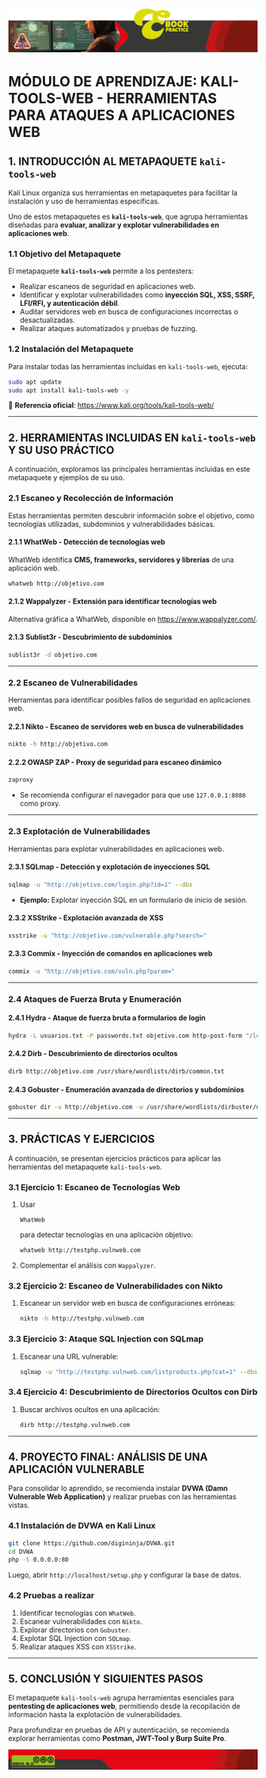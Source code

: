 ![M1](https://github.com/Grandote58/CloudSafeGuard/blob/main/Recursos/Recurso%201%402Menbrete1.png)

# **MÓDULO DE APRENDIZAJE: KALI-TOOLS-WEB - HERRAMIENTAS PARA ATAQUES A APLICACIONES WEB**

## **1. INTRODUCCIÓN AL METAPAQUETE `kali-tools-web`**

Kali Linux organiza sus herramientas en metapaquetes para facilitar la instalación y uso de herramientas específicas. 

Uno de estos metapaquetes es **`kali-tools-web`**, que agrupa herramientas diseñadas para **evaluar, analizar y explotar vulnerabilidades en aplicaciones web**.

### **1.1 Objetivo del Metapaquete**

El metapaquete **`kali-tools-web`** permite a los pentesters:

- Realizar escaneos de seguridad en aplicaciones web.
- Identificar y explotar vulnerabilidades como **inyección SQL, XSS, SSRF, LFI/RFI, y autenticación débil**.
- Auditar servidores web en busca de configuraciones incorrectas o desactualizadas.
- Realizar ataques automatizados y pruebas de fuzzing.

### **1.2 Instalación del Metapaquete**

Para instalar todas las herramientas incluidas en `kali-tools-web`, ejecuta:

```bash
sudo apt update
sudo apt install kali-tools-web -y
```

🔗 **Referencia oficial**: https://www.kali.org/tools/kali-tools-web/

------

## **2. HERRAMIENTAS INCLUIDAS EN `kali-tools-web` Y SU USO PRÁCTICO**

A continuación, exploramos las principales herramientas incluidas en este metapaquete y ejemplos de su uso.

### **2.1 Escaneo y Recolección de Información**

Estas herramientas permiten descubrir información sobre el objetivo, como tecnologías utilizadas, subdominios y vulnerabilidades básicas.

#### **2.1.1 WhatWeb** - Detección de tecnologías web

WhatWeb identifica **CMS, frameworks, servidores y librerías** de una aplicación web.

```bash
whatweb http://objetivo.com
```

#### **2.1.2 Wappalyzer** - Extensión para identificar tecnologías web

Alternativa gráfica a WhatWeb, disponible en https://www.wappalyzer.com/.

#### **2.1.3 Sublist3r** - Descubrimiento de subdominios

```bash
sublist3r -d objetivo.com
```

------

### **2.2 Escaneo de Vulnerabilidades**

Herramientas para identificar posibles fallos de seguridad en aplicaciones web.

#### **2.2.1 Nikto** - Escaneo de servidores web en busca de vulnerabilidades

```bash
nikto -h http://objetivo.com
```

#### **2.2.2 OWASP ZAP** - Proxy de seguridad para escaneo dinámico

```bash
zaproxy
```

- Se recomienda configurar el navegador para que use `127.0.0.1:8080` como proxy.

------

### **2.3 Explotación de Vulnerabilidades**

Herramientas para explotar vulnerabilidades en aplicaciones web.

#### **2.3.1 SQLmap** - Detección y explotación de inyecciones SQL

```bash
sqlmap -u "http://objetivo.com/login.php?id=1" --dbs
```

- **Ejemplo:** Explotar inyección SQL en un formulario de inicio de sesión.

#### **2.3.2 XSStrike** - Explotación avanzada de XSS

```bash
xsstrike -u "http://objetivo.com/vulnerable.php?search="
```

#### **2.3.3 Commix** - Inyección de comandos en aplicaciones web

```bash
commix -u "http://objetivo.com/vuln.php?param="
```

------

### **2.4 Ataques de Fuerza Bruta y Enumeración**

#### **2.4.1 Hydra** - Ataque de fuerza bruta a formularios de login

```bash
hydra -L usuarios.txt -P passwords.txt objetivo.com http-post-form "/login.php:user=^USER^&pass=^PASS^:F=error"
```

#### **2.4.2 Dirb** - Descubrimiento de directorios ocultos

```bash
dirb http://objetivo.com /usr/share/wordlists/dirb/common.txt
```

#### **2.4.3 Gobuster** - Enumeración avanzada de directorios y subdominios

```bash
gobuster dir -u http://objetivo.com -w /usr/share/wordlists/dirbuster/directory-list-2.3-medium.txt
```

------

## **3. PRÁCTICAS Y EJERCICIOS**

A continuación, se presentan ejercicios prácticos para aplicar las herramientas del metapaquete `kali-tools-web`.

### **3.1 Ejercicio 1: Escaneo de Tecnologías Web**

1. Usar 

   ```
   WhatWeb
   ```

    para detectar tecnologías en una aplicación objetivo:

   ```bash
   whatweb http://testphp.vulnweb.com
   ```

2. Complementar el análisis con `Wappalyzer`.

### **3.2 Ejercicio 2: Escaneo de Vulnerabilidades con Nikto**

1. Escanear un servidor web en busca de configuraciones erróneas:

   ```bash
   nikto -h http://testphp.vulnweb.com
   ```

### **3.3 Ejercicio 3: Ataque SQL Injection con SQLmap**

1. Escanear una URL vulnerable:

   ```bash
   sqlmap -u "http://testphp.vulnweb.com/listproducts.php?cat=1" --dbs
   ```

### **3.4 Ejercicio 4: Descubrimiento de Directorios Ocultos con Dirb**

1. Buscar archivos ocultos en una aplicación:

   ```bash
   dirb http://testphp.vulnweb.com
   ```

------

## **4. PROYECTO FINAL: ANÁLISIS DE UNA APLICACIÓN VULNERABLE**

Para consolidar lo aprendido, se recomienda instalar **DVWA (Damn Vulnerable Web Application)** y realizar pruebas con las herramientas vistas.

### **4.1 Instalación de DVWA en Kali Linux**

```bash
git clone https://github.com/digininja/DVWA.git
cd DVWA
php -S 0.0.0.0:80
```

Luego, abrir `http://localhost/setup.php` y configurar la base de datos.

### **4.2 Pruebas a realizar**

1. Identificar tecnologías con `WhatWeb`.
2. Escanear vulnerabilidades con `Nikto`.
3. Explorar directorios con `Gobuster`.
4. Explotar SQL Injection con `SQLmap`.
5. Realizar ataques XSS con `XSStrike`.

------

## **5. CONCLUSIÓN Y SIGUIENTES PASOS**

El metapaquete `kali-tools-web` agrupa herramientas esenciales para **pentesting de aplicaciones web**, permitiendo desde la recopilación de información hasta la explotación de vulnerabilidades. 

Para profundizar en pruebas de API y autenticación, se recomienda explorar herramientas como **Postman, JWT-Tool y Burp Suite Pro**.



![M2](https://github.com/Grandote58/CloudSafeGuard/blob/main/Recursos/Recurso%203%402Menbrete2.png)